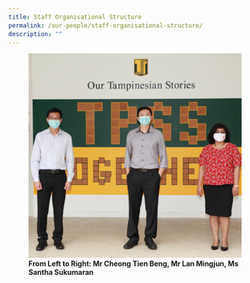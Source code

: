 ```yaml
---
title: Staff Organisational Structure
permalink: /our-people/staff-organisational-structure/
description: ""
---
```


<figure>
<img src="/images/School%20Leaders_Website.jpg">
<figcaption> <strong>From Left to Right: Mr Cheong Tien Beng, Mr Lan Mingjun, Ms Santha Sukumaran</strong> </figcaption>
</figure>
